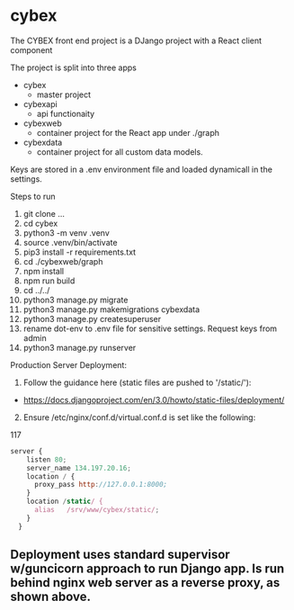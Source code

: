 # cybex
The CYBEX front end project is a DJango project with a React client component

The project is split into three apps
- cybex
  - master project
- cybexapi
  - api functionaity
- cybexweb
  - container project for the React app under ./graph
- cybexdata
  - container project for all custom data models.

Keys are stored in a .env environment file and loaded dynamicall in the settings. 

Steps to run

1. git clone ...
2. cd cybex
3. python3 -m venv .venv
4. source .venv/bin/activate
5. pip3 install -r requirements.txt
6. cd ./cybexweb/graph
7. npm install
8. npm run build
9. cd ../../
10. python3 manage.py migrate
11. python3 manage.py makemigrations cybexdata
12. python3 manage.py createsuperuser
13. rename dot-env to .env file for sensitive settings.  Request keys from admin
14. python3 manage.py runserver

Production Server Deployment:
1. Follow the guidance here (static files are pushed to '/static/'):
  - https://docs.djangoproject.com/en/3.0/howto/static-files/deployment/
2. Ensure /etc/nginx/conf.d/virtual.conf.d is set like the following:

  117

```javascript
server {
    listen 80;
    server_name 134.197.20.16;
    location / {
      proxy_pass http://127.0.0.1:8000;
    }
    location /static/ {
      alias   /srv/www/cybex/static/;
    }
  }
```
  
  
  Deployment uses standard supervisor w/guncicorn approach to run Django app.
  Is run behind nginx web server as a reverse proxy, as shown above.
  - 
